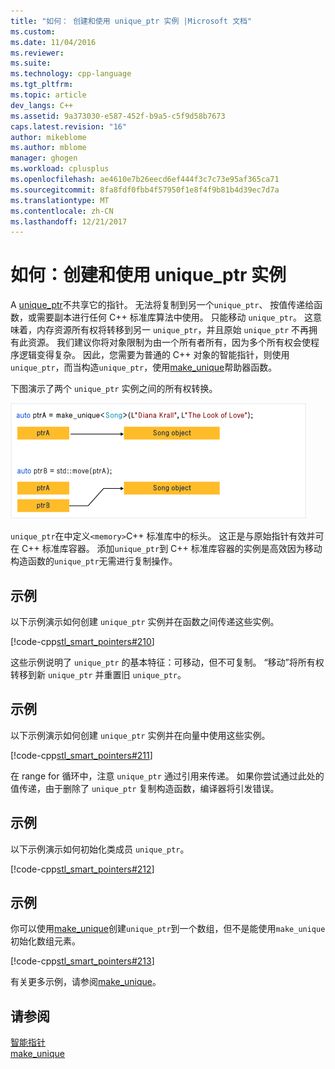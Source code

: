 ```yaml
---
title: "如何： 创建和使用 unique_ptr 实例 |Microsoft 文档"
ms.custom: 
ms.date: 11/04/2016
ms.reviewer: 
ms.suite: 
ms.technology: cpp-language
ms.tgt_pltfrm: 
ms.topic: article
dev_langs: C++
ms.assetid: 9a373030-e587-452f-b9a5-c5f9d58b7673
caps.latest.revision: "16"
author: mikeblome
ms.author: mblome
manager: ghogen
ms.workload: cplusplus
ms.openlocfilehash: ae4610e7b26eecd6ef444f3c7c73e95af365ca71
ms.sourcegitcommit: 8fa8fdf0fbb4f57950f1e8f4f9b81b4d39ec7d7a
ms.translationtype: MT
ms.contentlocale: zh-CN
ms.lasthandoff: 12/21/2017
---
```

# <a name="how-to-create-and-use-uniqueptr-instances"></a>如何：创建和使用 unique_ptr 实例
A [unique_ptr](../standard-library/unique-ptr-class.md)不共享它的指针。 无法将复制到另一个`unique_ptr`、 按值传递给函数，或需要副本进行任何 C++ 标准库算法中使用。 只能移动 `unique_ptr`。 这意味着，内存资源所有权将转移到另一 `unique_ptr`，并且原始 `unique_ptr` 不再拥有此资源。 我们建议你将对象限制为由一个所有者所有，因为多个所有权会使程序逻辑变得复杂。 因此，您需要为普通的 C++ 对象的智能指针，则使用`unique_ptr`，而当构造`unique_ptr`，使用[make_unique](../standard-library/memory-functions.md#make_unique)帮助器函数。  
  
 下图演示了两个 `unique_ptr` 实例之间的所有权转换。  
  
 ![移动的唯一 &#95; 所有权 ptr](../cpp/media/unique_ptr.png "unique_ptr")  
  
 `unique_ptr`在中定义`<memory>`C++ 标准库中的标头。 这正是与原始指针有效并可在 C++ 标准库容器。 添加`unique_ptr`到 C++ 标准库容器的实例是高效因为移动构造函数的`unique_ptr`无需进行复制操作。  
  
## <a name="example"></a>示例  
 以下示例演示如何创建 `unique_ptr` 实例并在函数之间传递这些实例。  
  
 [!code-cpp[stl_smart_pointers#210](../cpp/codesnippet/CPP/how-to-create-and-use-unique-ptr-instances_1.cpp)]  
  
 这些示例说明了 `unique_ptr` 的基本特征：可移动，但不可复制。 “移动”将所有权转移到新 `unique_ptr` 并重置旧 `unique_ptr`。  
  
## <a name="example"></a>示例  
 以下示例演示如何创建 `unique_ptr` 实例并在向量中使用这些实例。  
  
 [!code-cpp[stl_smart_pointers#211](../cpp/codesnippet/CPP/how-to-create-and-use-unique-ptr-instances_2.cpp)]  
  
 在 range for 循环中，注意 `unique_ptr` 通过引用来传递。 如果你尝试通过此处的值传递，由于删除了 `unique_ptr` 复制构造函数，编译器将引发错误。  
  
## <a name="example"></a>示例  
 以下示例演示如何初始化类成员 `unique_ptr`。  
  
 [!code-cpp[stl_smart_pointers#212](../cpp/codesnippet/CPP/how-to-create-and-use-unique-ptr-instances_3.cpp)]  
  
## <a name="example"></a>示例  
 你可以使用[make_unique](../standard-library/memory-functions.md#make_unique)创建`unique_ptr`到一个数组，但不是能使用`make_unique`初始化数组元素。  
  
 [!code-cpp[stl_smart_pointers#213](../cpp/codesnippet/CPP/how-to-create-and-use-unique-ptr-instances_4.cpp)]  
  
 有关更多示例，请参阅[make_unique](../standard-library/memory-functions.md#make_unique)。  
  
## <a name="see-also"></a>请参阅  
 [智能指针](../cpp/smart-pointers-modern-cpp.md)   
 [make_unique](../standard-library/memory-functions.md#make_unique)